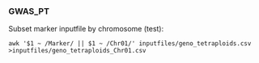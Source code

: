 ### GWAS_PT

Subset marker inputfile by chromosome (test):

```
awk '$1 ~ /Marker/ || $1 ~ /Chr01/' inputfiles/geno_tetraploids.csv >inputfiles/geno_tetraploids_Chr01.csv
```
